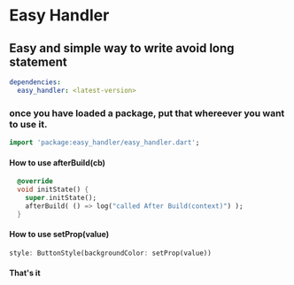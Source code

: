 # Easy Handler

## Easy and simple way to write avoid long statement

```yaml
dependencies:
  easy_handler: <latest-version>
```

### once you have loaded a package, put that whereever you want to use it.

```dart
import 'package:easy_handler/easy_handler.dart';
```

#### How to use afterBuild(cb)

```dart
  @override
  void initState() {
    super.initState();
    afterBuild( () => log("called After Build(context)") );
  }
```

#### How to use setProp(value)

```dart
style: ButtonStyle(backgroundColor: setProp(value))
```

#### That's it
